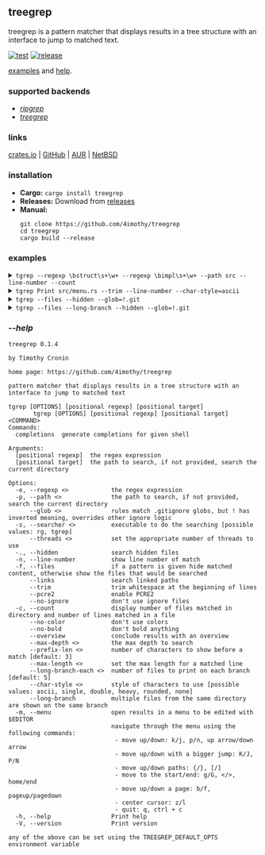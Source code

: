 ## treegrep

treegrep is a pattern matcher that displays results in a tree structure with an interface to jump to matched text.

[![test](https://github.com/4imothy/treegrep/actions/workflows/test.yml/badge.svg)](https://github.com/4imothy/treegrep/actions)
[![release](https://github.com/4imothy/treegrep/actions/workflows/cr.yml/badge.svg)](https://github.com/4imothy/treegrep/actions)

[examples](#examples) and [help](#--help).

### supported backends
- *[ripgrep](https://github.com/BurntSushi/ripgrep)*
- *[treegrep](https://github.com/4imothy/treegrep)*

### links
[crates.io](https://crates.io/crates/treegrep) | [GitHub](https://github.com/4imothy/treegrep) | [AUR](https://aur.archlinux.org/packages/treegrep-bin) | [NetBSD](https://pkgsrc.se/sysutils/treegrep)

### installation
- **Cargo:** ```cargo install treegrep```
- **Releases:** Download from [releases](https://github.com/4imothy/treegrep/releases/)
- **Manual:**
  ```
  git clone https://github.com/4imothy/treegrep
  cd treegrep
  cargo build --release
  ```

### examples
<details>
<summary><code>tgrep --regexp \bstruct\s+\w+ --regexp \bimpl\s+\w+ --path src --line-number --count</code></summary>

```
src: 12
├──matcher.rs: 1
│  └──115: impl File {
├──match_system.rs: 10
│  ├──24: pub struct Directory {
│  ├──32: impl Directory {
│  ├──44: pub struct File {
│  ├──50: impl File {
│  ├──74: pub struct Match {
│  ├──80: impl Match {
│  ├──105: pub struct Line {
│  ├──111: impl Line {
│  ├──127:     impl PartialEq for Match {
│  └──134:     impl Debug for Match {
├──formats.rs: 2
│  ├──19: pub struct Chars {
│  └──99: pub struct DisplayRepeater<T>(T, usize);
├──options.rs: 2
│  ├──42: pub struct Rg;
│  └──44: impl Options for Rg {
├──errors.rs: 4
│  ├──8: pub struct Message {
│  ├──22: impl Error for Message {}
│  ├──24: impl fmt::Debug for Message {
│  └──30: impl fmt::Display for Message {
├──searchers.rs: 5
│  ├──12: struct ShortName(String);
│  ├──14: impl ShortName {
│  ├──21: impl std::fmt::Display for ShortName {
│  ├──27: impl Deref for ShortName {
│  └──89: impl Searchers {
├──config.rs: 3
│  ├──11: pub struct Characters {
│  ├──25: pub struct Config {
│  └──79: impl Config {
├──term.rs: 1
│  └──13: pub struct Term<'a> {
├──output_processor.rs: 2
│  ├──29: impl File {
│  └──100: impl AsUsize for Value {
├──menu.rs: 5
│  ├──19: struct PathInfo {
│  ├──26: impl PathInfo {
│  ├──83: pub struct Menu<'a> {
│  ├──100: struct Window {
│  └──106: impl Window {
├──writer.rs: 10
│  ├──22: impl Clone for PrefixComponent {
│  ├──33: pub struct OpenInfo<'a> {
│  ├──42: struct PathDisplay<'a> {
│  ├──143: struct LineDisplay<'a> {
│  ├──235: struct LongBranchDisplay<'a> {
│  ├──267: struct OverviewDisplay {
│  ├──275: impl Entry for OverviewDisplay {
│  ├──281: impl Display for OverviewDisplay {
│  ├──328: impl Directory {
│  └──431: impl File {
└──args.rs: 2
   ├──16: pub struct ArgInfo {
   └──22: impl ArgInfo {
```
</details>

<details>
<summary><code>tgrep Print src/menu.rs --trim --line-number --char-style=ascii</code></summary>

```
menu.rs
+--9: style::{Print, SetBackgroundColor},
+--325: queue!(self.term, cursor::MoveTo(START_X, cursor), Print(line))?;
+--355: Print(self.lines.get(id).unwrap())
+--384: Print(
+--501: Print(config().c.selected_indicator),
+--503: Print(self.lines.get(self.selected_id).unwrap())
+--511: Print(formats::SELECTED_INDICATOR_CLEAR),
+--513: Print(self.lines.get(self.selected_id).unwrap())
+--527: Print(format!(
+--539: Print(format!(
+--552: Print(format!(
```
</details>

<details>
<summary><code>tgrep --files --hidden --glob=!.git</code></summary>

```
treegrep
├──.github
│  └──workflows
│     ├──update_readme
│     ├──test.yml
│     ├──update_readme_and_completions.yml
│     └──cr.yml
├──completions
│  ├──tgrep.elv
│  ├──tgrep.bash
│  ├──_tgrep
│  ├──_tgrep.ps1
│  └──tgrep.fish
├──src
│  ├──matcher.rs
│  ├──match_system.rs
│  ├──main.rs
│  ├──formats.rs
│  ├──options.rs
│  ├──errors.rs
│  ├──searchers.rs
│  ├──config.rs
│  ├──term.rs
│  ├──output_processor.rs
│  ├──log.rs
│  ├──menu.rs
│  ├──writer.rs
│  └──args.rs
├──tests
│  ├──pool
│  │  └──alice_adventures_in_wonderland_by_lewis_carroll.txt
│  ├──targets
│  │  ├──line_number
│  │  ├──file
│  │  ├──no_matches
│  │  ├──colon
│  │  ├──wide_2
│  │  ├──links_1
│  │  ├──files_long_branch_1
│  │  ├──max_depth
│  │  ├──files_long_branch_expr_2
│  │  ├──links_4
│  │  ├──files_long_branch_expr_1
│  │  ├──links_2
│  │  ├──files_1
│  │  ├──glob_inclusion
│  │  ├──overlapping_tgrep
│  │  ├──wide_1
│  │  ├──overlapping_rg
│  │  ├──files_long_branch_expr_count_2
│  │  ├──files_2
│  │  ├──links_3
│  │  ├──files_with_expr
│  │  ├──files_long_branch_2
│  │  ├──deep
│  │  ├──count
│  │  ├──glob_exclusion
│  │  └──files_long_branch_expr_count_1
│  ├──tests.rs
│  ├──utils.rs
│  └──file_system.rs
├──benchmarks
│  ├──times
│  └──runner
├──Cargo.toml
├──Cargo.lock
├──.gitignore
├──build.rs
├──README.md
├──todos.md
└──LICENSE
```
</details>

<details>
<summary><code>tgrep --files --long-branch --hidden --glob=!.git</code></summary>

```
treegrep
├──.github
│  └──workflows
│     └──update_readme, test.yml, update_readme_and_completions.yml, cr.yml
├──completions
│  └──tgrep.elv, tgrep.bash, _tgrep, _tgrep.ps1, tgrep.fish
├──src
│  ├──matcher.rs, match_system.rs, main.rs, formats.rs, options.rs
│  ├──errors.rs, searchers.rs, config.rs, term.rs, output_processor.rs
│  └──log.rs, menu.rs, writer.rs, args.rs
├──tests
│  ├──pool
│  │  └──alice_adventures_in_wonderland_by_lewis_carroll.txt
│  ├──targets
│  │  ├──line_number, file, no_matches, colon, wide_2
│  │  ├──links_1, files_long_branch_1, max_depth, files_long_branch_expr_2, links_4
│  │  ├──files_long_branch_expr_1, links_2, files_1, glob_inclusion, overlapping_tgrep
│  │  ├──wide_1, overlapping_rg, files_long_branch_expr_count_2, files_2, links_3
│  │  ├──files_with_expr, files_long_branch_2, deep, count, glob_exclusion
│  │  └──files_long_branch_expr_count_1
│  └──tests.rs, utils.rs, file_system.rs
├──benchmarks
│  └──times, runner
├──Cargo.toml, Cargo.lock, .gitignore, build.rs, README.md
└──todos.md, LICENSE
```
</details>

### *--help*
```
treegrep 0.1.4

by Timothy Cronin

home page: https://github.com/4imothy/treegrep

pattern matcher that displays results in a tree structure with an interface to jump to matched text

tgrep [OPTIONS] [positional regexp] [positional target]
       tgrep [OPTIONS] [positional regexp] [positional target] <COMMAND>
Commands:
  completions  generate completions for given shell

Arguments:
  [positional regexp]  the regex expression
  [positional target]  the path to search, if not provided, search the current directory

Options:
  -e, --regexp <>            the regex expression
  -p, --path <>              the path to search, if not provided, search the current directory
      --glob <>              rules match .gitignore globs, but ! has inverted meaning, overrides other ignore logic
  -s, --searcher <>          executable to do the searching [possible values: rg, tgrep]
      --threads <>           set the appropriate number of threads to use
  -., --hidden               search hidden files
  -n, --line-number          show line number of match
  -f, --files                if a pattern is given hide matched content, otherwise show the files that would be searched
      --links                search linked paths
      --trim                 trim whitespace at the beginning of lines
      --pcre2                enable PCRE2
      --no-ignore            don't use ignore files
  -c, --count                display number of files matched in directory and number of lines matched in a file
      --no-color             don't use colors
      --no-bold              don't bold anything
      --overview             conclude results with an overview
      --max-depth <>         the max depth to search
      --prefix-len <>        number of characters to show before a match [default: 3]
      --max-length <>        set the max length for a matched line
      --long-branch-each <>  number of files to print on each branch [default: 5]
      --char-style <>        style of characters to use [possible values: ascii, single, double, heavy, rounded, none]
      --long-branch          multiple files from the same directory are shown on the same branch
  -m, --menu                 open results in a menu to be edited with $EDITOR
                             navigate through the menu using the following commands:
                              - move up/down: k/j, p/n, up arrow/down arrow
                              - move up/down with a bigger jump: K/J, P/N
                              - move up/down paths: {/}, [/]
                              - move to the start/end: g/G, </>, home/end
                              - move up/down a page: b/f, pageup/pagedown
                              - center cursor: z/l
                              - quit: q, ctrl + c
  -h, --help                 Print help
  -V, --version              Print version

any of the above can be set using the TREEGREP_DEFAULT_OPTS environment variable
```
